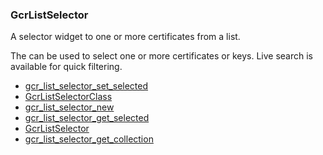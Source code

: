 ### GcrListSelector

A selector widget to one or more certificates from a list.

 The [](GcrListSelector) can be used to select one or more certificates or keys.
 Live search is available for quick filtering.

* [gcr_list_selector_set_selected]()
* [GcrListSelectorClass]()
* [gcr_list_selector_new]()
* [gcr_list_selector_get_selected]()
* [GcrListSelector]()
* [gcr_list_selector_get_collection]()
